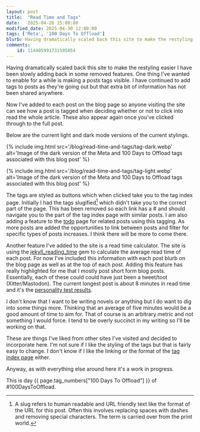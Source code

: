 ```yaml
---
layout: post
title:  "Read Time and Tags"
date:   2025-04-26 15:00:00
modified_date: 2025-04-30 12:00:00
tags: ['Meta', '100 Days To Offload']
blurb: Having dramatically scaled back this site to make the restyling easier I have been slowly adding back in some removed features.
comments:
    id: 114405991731505054
---
```


Having dramatically scaled back this site to make the restyling easier I have been slowly adding back in some removed features. One thing I've wanted to enable for a while is making a posts tags visible. I have continued to add tags to posts as they're going out but that extra bit of information has not been shared anywhere. 

Now I've added to each post on the blog page so anyone visiting the site can see how a post is tagged when deciding whether or not to click into read the whole article. These also appear again once you've clicked through to the full post.

Below are the current light and dark mode versions of the current stylings. 

{% include img.html src='/blog/read-time-and-tags/tag-dark.webp' alt='Image of the dark version of the Meta and 100 Days to Offload tags associated with this blog post' %}

{% include img.html src='/blog/read-time-and-tags/tag-light.webp' alt='Image of the dark version of the Meta and 100 Days to Offload tags associated with this blog post' %}

The tags are styled as buttons which when clicked take you to the tag index page. Initially I had the tags slugified[^1] which didn't take you to the correct part of the page. This has been removed so each link has a # and should navigate you to the part of the tag index page with similar posts. I am also adding a feature to the [todo] page for related posts using this tagging. As more posts are added the opportunities to link between posts and filter for specific types of posts increases. I think there will be more to come there.

Another feature I've added to the site is a read time calculator. The site is using the [jekyll_reading_time] gem to calculate the average read time of each post. For now I've included this information with each post blurb on the blog page as well as at the top of each post. Adding this feature has really highlighted for me that I mostly post short form blog posts. Essentially, each of these could could have just been a tweet/toot (Xitter/Mastodon). The current longest post is about 8 minutes in read time and it's the [personality test results].

I don't know that I want to be writing novels or anything but I do want to dig into some things more. Thinking that an average of five minutes would be a good amount of time to aim for. That of course is an arbitrary metric and not something I would force. I tend to be overly succinct in my writing so I'll be working on that.

These are things I've liked from other sites I've visited and decided to incorporate here. I'm not sure if I like the styling of the tags but that is fairly easy to change. I don't know if I like the linking or the format of the [tag index page] either.

Anyway, as with everything else around here it's a work in progress.

This is day {{ page.tag_numbers["100 Days To Offload"] }}  of #100DaysToOffload.

[jekyll_reading_time]: https://github.com/mslinn/jekyll_reading_time
[todo]: /todo
[tag index page]: /tags
[personality test results]: /blog/2025/03/24/personality-test

[^1]: A slug refers to human readable and URL friendly text like the format of the URL for this post. Often this involves replacing spaces with dashes and removing special characters. The term is carried over from the print world.